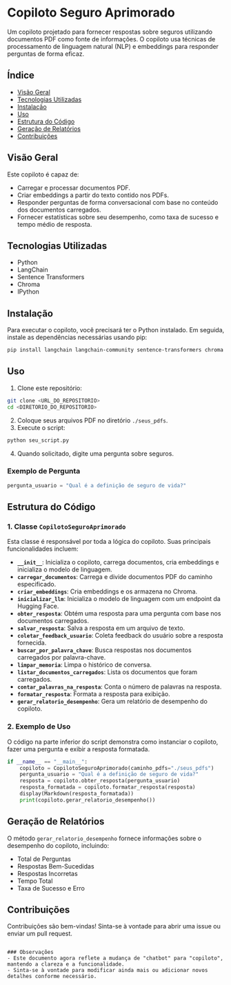 # Copiloto Seguro Aprimorado

Um copiloto projetado para fornecer respostas sobre seguros utilizando documentos PDF como fonte de informações. O copiloto usa técnicas de processamento de linguagem natural (NLP) e embeddings para responder perguntas de forma eficaz.

## Índice
- [Visão Geral](#visão-geral)
- [Tecnologias Utilizadas](#tecnologias-utilizadas)
- [Instalação](#instalação)
- [Uso](#uso)
- [Estrutura do Código](#estrutura-do-código)
- [Geração de Relatórios](#geração-de-relatórios)
- [Contribuições](#contribuições)

## Visão Geral

Este copiloto é capaz de:
- Carregar e processar documentos PDF.
- Criar embeddings a partir do texto contido nos PDFs.
- Responder perguntas de forma conversacional com base no conteúdo dos documentos carregados.
- Fornecer estatísticas sobre seu desempenho, como taxa de sucesso e tempo médio de resposta.

## Tecnologias Utilizadas

- Python
- LangChain
- Sentence Transformers
- Chroma
- IPython

## Instalação

Para executar o copiloto, você precisará ter o Python instalado. Em seguida, instale as dependências necessárias usando pip:

```bash
pip install langchain langchain-community sentence-transformers chroma ipython
```

## Uso

1. Clone este repositório:

```bash
git clone <URL_DO_REPOSITORIO>
cd <DIRETORIO_DO_REPOSITORIO>
```

2. Coloque seus arquivos PDF no diretório `./seus_pdfs`.
3. Execute o script:

```bash
python seu_script.py
```

4. Quando solicitado, digite uma pergunta sobre seguros.

### Exemplo de Pergunta
```python
pergunta_usuario = "Qual é a definição de seguro de vida?"
```

## Estrutura do Código

### 1. Classe `CopilotoSeguroAprimorado`

Esta classe é responsável por toda a lógica do copiloto. Suas principais funcionalidades incluem:

- **`__init__`**: Inicializa o copiloto, carrega documentos, cria embeddings e inicializa o modelo de linguagem.
- **`carregar_documentos`**: Carrega e divide documentos PDF do caminho especificado.
- **`criar_embeddings`**: Cria embeddings e os armazena no Chroma.
- **`inicializar_llm`**: Inicializa o modelo de linguagem com um endpoint da Hugging Face.
- **`obter_resposta`**: Obtém uma resposta para uma pergunta com base nos documentos carregados.
- **`salvar_resposta`**: Salva a resposta em um arquivo de texto.
- **`coletar_feedback_usuario`**: Coleta feedback do usuário sobre a resposta fornecida.
- **`buscar_por_palavra_chave`**: Busca respostas nos documentos carregados por palavra-chave.
- **`limpar_memoria`**: Limpa o histórico de conversa.
- **`listar_documentos_carregados`**: Lista os documentos que foram carregados.
- **`contar_palavras_na_resposta`**: Conta o número de palavras na resposta.
- **`formatar_resposta`**: Formata a resposta para exibição.
- **`gerar_relatorio_desempenho`**: Gera um relatório de desempenho do copiloto.

### 2. Exemplo de Uso

O código na parte inferior do script demonstra como instanciar o copiloto, fazer uma pergunta e exibir a resposta formatada.

```python
if __name__ == "__main__":
    copiloto = CopilotoSeguroAprimorado(caminho_pdfs="./seus_pdfs")
    pergunta_usuario = "Qual é a definição de seguro de vida?"
    resposta = copiloto.obter_resposta(pergunta_usuario)
    resposta_formatada = copiloto.formatar_resposta(resposta)
    display(Markdown(resposta_formatada))
    print(copiloto.gerar_relatorio_desempenho())
```

## Geração de Relatórios

O método `gerar_relatorio_desempenho` fornece informações sobre o desempenho do copiloto, incluindo:
- Total de Perguntas
- Respostas Bem-Sucedidas
- Respostas Incorretas
- Tempo Total
- Taxa de Sucesso e Erro

## Contribuições

Contribuições são bem-vindas! Sinta-se à vontade para abrir uma issue ou enviar um pull request.
```

### Observações
- Este documento agora reflete a mudança de "chatbot" para "copiloto", mantendo a clareza e a funcionalidade.
- Sinta-se à vontade para modificar ainda mais ou adicionar novos detalhes conforme necessário.
